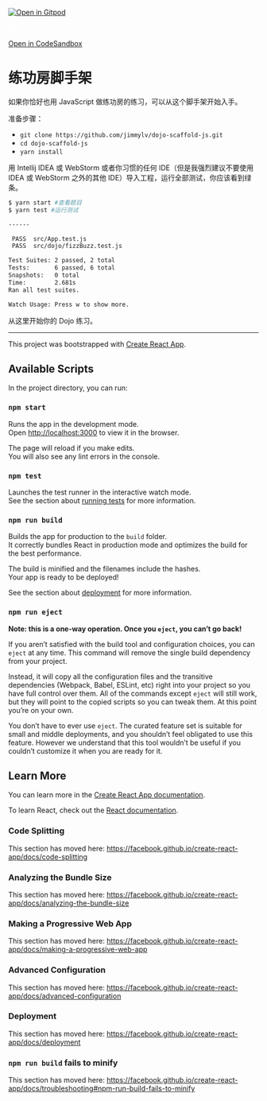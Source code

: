 [![Open in Gitpod](https://gitpod.io/button/open-in-gitpod.svg)](https://gitpod.io/#https://github.com/JimmyLv/dojo-scaffold-js) <a href="https://codesandbox.io/s/github/JimmyLv/dojo-scaffold-js" target="_blank" rel="noopener noreferrer" class="btn btn-sm btn-primary open-codesanbox-chrome-extension">
  
  <svg x="0px" y="0px" width="18px" height="18px" viewBox="0 0 1024 1024"><g id="Layer_1"><polyline fill="#FFFFFF" points="719.001,851 719.001,639.848 902,533.802 902,745.267 719.001,851"></polyline><polyline fill="#FFFFFF" points="302.082,643.438 122.167,539.135 122.167,747.741 302.082,852.573 302.082,643.438"></polyline><polyline fill="#FFFFFF" points="511.982,275.795 694.939,169.633 512.06,63 328.436,169.987 511.982,275.795"></polyline></g><g id="Layer_2"><polyline fill="none" stroke="#FFFFFF" stroke-width="80" stroke-miterlimit="10" points="899,287.833 509,513 509,963"></polyline><line fill="none" stroke="#FFFFFF" stroke-width="80" stroke-miterlimit="10" x1="122.167" y1="289" x2="511.5" y2="513"></line><polygon fill="none" stroke="#FFFFFF" stroke-width="80" stroke-miterlimit="10" points="121,739.083 510.917,963.042 901,738.333 901,288 511,62 121,289"></polygon></g></svg>

  Open in CodeSandbox
</a>


# 练功房脚手架

如果你恰好也用 JavaScript 做练功房的练习，可以从这个脚手架开始入手。

准备步骤：

* `git clone https://github.com/jimmylv/dojo-scaffold-js.git`
* `cd dojo-scaffold-js`
* `yarn install`

用 Intellij IDEA 或 WebStorm 或者你习惯的任何 IDE（但是我强烈建议不要使用 IDEA 或 WebStorm 之外的其他 IDE）导入工程，运行全部测试，你应该看到绿条。

```bash
$ yarn start #查看题目
$ yarn test #运行测试

------

 PASS  src/App.test.js
 PASS  src/dojo/fizzBuzz.test.js

Test Suites: 2 passed, 2 total
Tests:       6 passed, 6 total
Snapshots:   0 total
Time:        2.681s
Ran all test suites.

Watch Usage: Press w to show more.
```

从这里开始你的 Dojo 练习。

------

This project was bootstrapped with [Create React App](https://github.com/facebook/create-react-app).

## Available Scripts

In the project directory, you can run:

### `npm start`

Runs the app in the development mode.<br>
Open [http://localhost:3000](http://localhost:3000) to view it in the browser.

The page will reload if you make edits.<br>
You will also see any lint errors in the console.

### `npm test`

Launches the test runner in the interactive watch mode.<br>
See the section about [running tests](https://facebook.github.io/create-react-app/docs/running-tests) for more information.

### `npm run build`

Builds the app for production to the `build` folder.<br>
It correctly bundles React in production mode and optimizes the build for the best performance.

The build is minified and the filenames include the hashes.<br>
Your app is ready to be deployed!

See the section about [deployment](https://facebook.github.io/create-react-app/docs/deployment) for more information.

### `npm run eject`

**Note: this is a one-way operation. Once you `eject`, you can’t go back!**

If you aren’t satisfied with the build tool and configuration choices, you can `eject` at any time. This command will remove the single build dependency from your project.

Instead, it will copy all the configuration files and the transitive dependencies (Webpack, Babel, ESLint, etc) right into your project so you have full control over them. All of the commands except `eject` will still work, but they will point to the copied scripts so you can tweak them. At this point you’re on your own.

You don’t have to ever use `eject`. The curated feature set is suitable for small and middle deployments, and you shouldn’t feel obligated to use this feature. However we understand that this tool wouldn’t be useful if you couldn’t customize it when you are ready for it.

## Learn More

You can learn more in the [Create React App documentation](https://facebook.github.io/create-react-app/docs/getting-started).

To learn React, check out the [React documentation](https://reactjs.org/).

### Code Splitting

This section has moved here: https://facebook.github.io/create-react-app/docs/code-splitting

### Analyzing the Bundle Size

This section has moved here: https://facebook.github.io/create-react-app/docs/analyzing-the-bundle-size

### Making a Progressive Web App

This section has moved here: https://facebook.github.io/create-react-app/docs/making-a-progressive-web-app

### Advanced Configuration

This section has moved here: https://facebook.github.io/create-react-app/docs/advanced-configuration

### Deployment

This section has moved here: https://facebook.github.io/create-react-app/docs/deployment

### `npm run build` fails to minify

This section has moved here: https://facebook.github.io/create-react-app/docs/troubleshooting#npm-run-build-fails-to-minify
